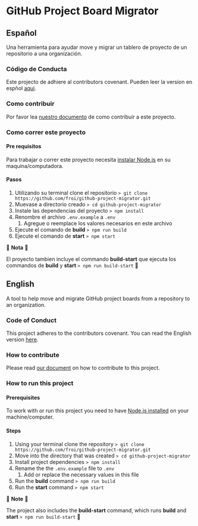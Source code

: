 # GitHub Project Board Migrator

## Español

Una herramienta para ayudar move y migrar un tablero de proyecto de un repositorio a una organización.

### Código de Conducta

Este projecto de adhiere al contributors covenant. Pueden leer la version en espñol [aqui][CODIGO_DE_CONDUCTA].

### Como contribuir

Por favor lea [nuestro documento](CONTRIBUTING.md) de como contribuir a este proyecto.

### Como correr este proyecto

#### Pre requisitos

Para trabajar o correr este proyecto necesita [instalar Node.js][NODEJS] en su maquina/computadora.

#### Pasos

1. Utilizando su terminal clone el repositorio `> git clone https://github.com/froi/github-project-migrator.git`
1. Muevase a directorio creado `> cd github-project-migrator`
1. Instale las dependencias del proyecto `> npm install`
1. Renombre el archivo `.env.example` a `.env`
    1. Agregue o reemplace los valores necesarios en este archivo
1. Ejecute el comando de __build__ `> npm run build`
1. Ejecute el comando de __start__ `> npm start`

:rotating_light: __Nota__ :rotating_light:

El proyecto tambien incluye el commando __build-start__ que ejecuta los commandos de __build__ y __start__ `> npm run build-start` :eyes:

## English

A tool to help move and migrate GitHub project boards from a repository to an organization.

### Code of Conduct

This project adheres to the contributors covenant. You can read the English version [here][CODE_OF_CONDUCT].

### How to contribute

Please read [our document](CONTIBUTING.MD) on how to contribute to this project.

### How to run this project

#### Prerequisites

To work with or run this project you need to have [Node.js installed][NODEJS] on your machine/computer.

#### Steps

1. Using your terminal clone the repository `> git clone https://github.com/froi/github-project-migrator.git`
1. Move into the directory that was created `> cd github-project-migrator`
1. Install project dependencies `> npm install`
1. Rename the the `.env.example` file to `.env`
    1. Add or replace the necessary values in this file
1. Run the __build__ command `> npm run build`
1. Run the __start__ command `> npm start`

:rotating_light: __Note__ :rotating_light:

The project also includes the __build-start__ command, which runs __build__ and __start__ `> npm run build-start` :eyes:

[CODE_OF_CONDUCT]: .github/code_of_conduct.md
[CODIGO_DE_CONDUCTA]: .github/codigo_de_conducta.md
[NODEJS]: https://nodejs.org/en/download/
